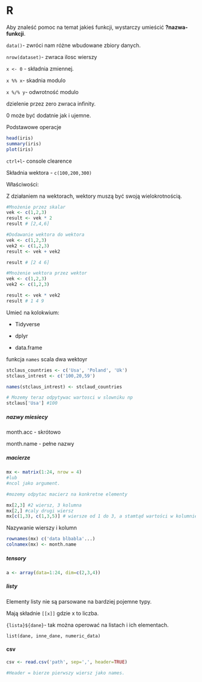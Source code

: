 # R

Aby znaleść pomoc na temat jakieś funkcji, wystarczy umieścić **?nazwa-funkcji**.

`data()`- zwróci nam różne wbudowane zbiory danych.

`nrow(dataset)`- zwraca ilosc wierszy

`x <- 0` - składnia zmiennej.

`x %% x`- skadnia modulo

`x %/% y`- odwrotność modulo

dzielenie przez zero zwraca infinity.  

0 może być dodatnie jak i ujemne.

Podstawowe operacje

```R
head(iris)
summary(iris)
plot(iris)
```

`ctrl+l`- console clearence



Składnia wektora - `c(100,200,300)`

Właściwości:

Z działaniem na wektorach, wektory muszą być swoją wielokrotnością.

```R
#Mnożenie przez skalar
vek <- c(1,2,3)
result <- vek * 2
result # [2,4,6]

#Dodawanie wektora do wektora
vek <- c(1,2,3)
vek2 <- c(1,2,3)
result <- vek + vek2

result # [2 4 6]

#Mnożenie wektora przez wektor
vek <- c(1,2,3)
vek2 <- c(1,2,3)

result <- vek * vek2
result # 1 4 9


```



Umieć na kolokwium:

* Tidyverse

* dplyr

* data.frame

  

funkcja `names` scala dwa wektoyr

```R
stclaus_countries <- c('Usa', 'Poland', 'Uk')
stclaus_intrest <- c('100,20,59')

names(stclaus_intrest) <- stclaud_countries

# Mozemy teraz odpytywac wartosci w slowniku np
stclaus['Usa'] #100
```

##### nazwy miesiecy

month.acc - skrótowo

month.name - pełne nazwy

##### macierze

```R
mx <- matrix(1:24, nrow = 4)
#lub
#ncol jako argument.

#mozemy odpytac macierz na konkretne elementy

mx[2,3] #2 wiersz, 3 kolumna
mx[2,] #caly drugi wiersz
mx[c(1,3), c(1,3,5)] # wiersze od 1 do 3, a stamtąd wartości w kolumnie 1,3 i 5

```

Nazywanie wierszy i kolumn

```R
rownames(mx) c('data blbabla'...)
colnamex(mx) <- month.name
```

##### tensory

```R
a <- array(data=1:24, dim=c(2,3,4))
```

##### listy

Elementy listy nie są parsowane na bardziej pojemne typy.

Mają składnie `[[x]]` gdzie x to liczba. 

`{lista}${dane}`- tak można operować na listach i ich elementach.

```
list(dane, inne_dane, numeric_data)
```

 

#### csv

```R
csv <- read.csv('path', sep=',', header=TRUE)

#Header = bierze pierwszy wiersz jako names.
```

